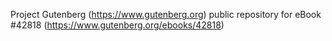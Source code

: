 Project Gutenberg (https://www.gutenberg.org) public repository for eBook #42818 (https://www.gutenberg.org/ebooks/42818)
